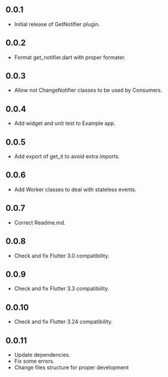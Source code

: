 ## 0.0.1

* Initial release of GetNotifier plugin.
## 0.0.2

* Format get_notifier.dart with proper formater.

## 0.0.3

* Allow not ChangeNotifier classes to be used by Consumers.
## 0.0.4

* Add widget and unit test to Example app.
## 0.0.5

* Add export of get_it to avoid extra imports.
## 0.0.6

* Add Worker classes to deal with stateless events.
## 0.0.7

* Correct Readme.md.
## 0.0.8

* Check and fix Flutter 3.0 compatibility.

## 0.0.9

* Check and fix Flutter 3.3 compatibility.

## 0.0.10

* Check and fix Flutter 3.24 compatibility.

## 0.0.11

* Update dependencies.
* Fix some errors.
* Change files structure for proper development
